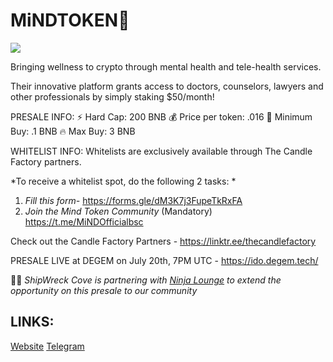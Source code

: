 # MiNDTOKEN🌷
![](https://files.catbox.moe/24d541.jpg)

Bringing wellness to crypto through mental health and tele-health services.

Their innovative platform grants access to doctors, counselors, lawyers and other professionals by simply staking $50/month!

PRESALE INFO:
⚡️ Hard Cap:  200 BNB
💰 Price per token:  .016
🌱 Minimum Buy:  .1 BNB
🔥 Max Buy:  3 BNB

WHITELIST INFO:
Whitelists are exclusively available through The Candle Factory partners.

*To receive a whitelist spot, do the following 2 tasks: 
*
 1. *Fill this form-* https://forms.gle/dM3K7j3FupeTkRxFA
2. *Join the Mind Token Community* (Mandatory) https://t.me/MiNDOfficialbsc

Check out the Candle Factory Partners - https://linktr.ee/thecandlefactory

PRESALE LIVE at DEGEM on July 20th, 7PM UTC - https://ido.degem.tech/

🏴‍☠️ _ShipWreck Cove is partnering with_ [_Ninja Lounge_](https://t.me/ninjalounge) _to extend the opportunity on this presale to our community_

## LINKS:

[Website](http://mindtoken.app/)
[Telegram](https://t.me/MiNDOfficialbsc)